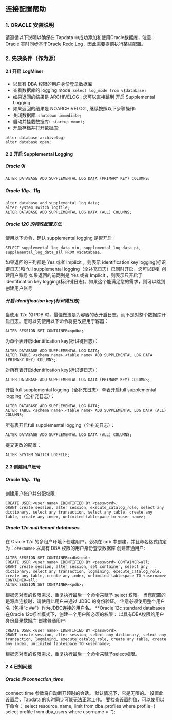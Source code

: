 ## **连接配置帮助**

### **1. ORACLE 安装说明**

请遵循以下说明以确保在 Tapdata 中成功添加和使用Oracle数据库，注意：Oracle 实时同步基于Oracle Redo Log，因此需要提前执行某些配置。



### 2. **先决条件（作为源）**
#### 2.1 **开启 LogMiner**
- 以具有 DBA 权限的用户身份登录数据库
- 查看数据库的 logging mode :`select log_mode from v$database;`
- 如果返回的结果是 ARCHIVELOG , 您可以直接跳到 开启 Supplemental Logging
- 如果返回的结果是 NOARCHIVELOG , 继续按照以下步骤操作:
- 关闭数据库: `shutdown immediate;`
- 启动并挂载数据库:` startup mount;`
- 开启存档并打开数据库:

```
alter database archivelog;
alter database open;
```

#### 2.2 **开启 Supplemental Logging**
##### Oracle 9i
```
ALTER DATABASE ADD SUPPLEMENTAL LOG DATA (PRIMARY KEY) COLUMNS;
```
##### Oracle 10g、11g
```
alter database add supplemental log data;
alter system switch logfile;
ALTER DATABASE ADD SUPPLEMENTAL LOG DATA (ALL) COLUMNS;
```
##### Oracle 12C 的特殊配置方法
使用以下命令，确认 supplemental logging 是否开启
```
SELECT supplemental_log_data_min, supplemental_log_data_pk, supplemental_log_data_all FROM v$database;
```
如果返回的三列都是 Yes 或者 Implicit ，则表示 identification key logging(标识键日志)和 full supplemental logging（全补充日志）已同时开启，您可以跳到 创建用户账号
如果返回的前两列是 Yes 或者 Implicit ，则表示只开启了 identification key logging(标识键日志)。如果这个能满足您的需求，则可以跳到创建用户账号

##### 开启 identification key(标识键日志)
当使用 12c 的 PDB 时，最佳做法是为容器的表开启日志，而不是对整个数据库开启日志。您可以先使用以下命令将更改应用于容器：
```
ALTER SESSION SET CONTAINER=<pdb>;
```
为单个表开启identification key(标识键日志)：
```
ALTER DATABASE ADD SUPPLEMENTAL LOG DATA;
ALTER TABLE <schema name>.<table name> ADD SUPPLEMENTAL LOG DATA (PRIMARY KEY) COLUMNS;
```
对所有表开启identification key(标识键日志)：
```
ALTER DATABASE ADD SUPPLEMENTAL LOG DATA (PRIMARY KEY) COLUMNS;
```
开启 full supplemental logging（全补充日志）
单表开启full supplemental logging（全补充日志）：
```
ALTER DATABASE ADD SUPPLEMENTAL LOG DATA;
ALTER TABLE <schema name>.<table name> ADD SUPPLEMENTAL LOG DATA (ALL) COLUMNS;
```
所有表开启full supplemental logging（全补充日志）：
```
ALTER DATABASE ADD SUPPLEMENTAL LOG DATA (ALL) COLUMNS;
```
提交更改的配置：
```
ALTER SYSTEM SWITCH LOGFILE;
```
#### **2.3 创建用户账号**
##### Oracle 10g、11g
创建用户帐户并分配权限
```
CREATE USER <user name> IDENTIFIED BY <password>;
GRANT create session, alter session, execute_catalog_role, select any dictionary, select any transaction, select any table, create any table, create any index, unlimited tablespace to <user name>;
```
##### Oracle 12c multitenant databases
在 Oracle 12c 的多租户环境下创建用户，必须在 cdb 中创建，并且命名格式约定为：`c##<name>`
以具有 DBA 权限的用户身份登录数据库
创建普通用户:
```
ALTER SESSION SET CONTAINER=cdb$root;
CREATE USER <user name> IDENTIFIED BY <password> CONTAINER=all;
GRANT create session, alter session, set container, select any dictionary, select any transaction, logmining, execute_catalog_role, create any table, create any index, unlimited tablespace TO <username> CONTAINER=all;
ALTER SESSION SET CONTAINER=<pdb>;
```
根据您对表的权限需求，重复执行最后一个命令来赋予 select 权限。
当您配置的是源库连接时，请使用此用户来通过 JDBC 的身份验证。 注意必须使用整个用户名（包括“c ##”）作为JDBC连接的用户名。
**Oracle 12c standard databases
在Oracle 12c标准模式下，创建一个用户所必须的权限：
以具有DBA权限的用户身份登录数据库
创建普通用户:
```
CREATE USER <user name> IDENTIFIED BY <password>;
GRANT create session, alter session, select any dictionary, select any transaction, logmining, execute_catalog_role, create any table, create any index, unlimited tablespace TO <username>;
```
根据您对表的权限需求，重复执行最后一个命令来赋予select权限。
#### **2.4 已知问题**
##### Oracle 的 connection_time
connect_time  参数将自动断开超时的会话。 默认情况下，它是无限的。
设置此设置后，Tapdata 的实时同步可能无法正常工作。 要检查设置的值，可以使用以下命令：
select resource_name, limit from dba_profiles where profile=( select profile from dba_users where username = '<username>');
